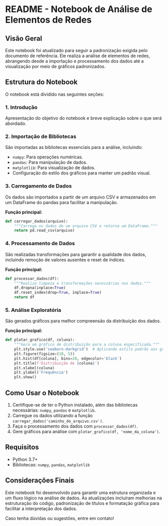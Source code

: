 # README - Notebook de Análise de Elementos de Redes

## Visão Geral
Este notebook foi atualizado para seguir a padronização exigida pelo documento de referência. Ele realiza a análise de elementos de redes, abrangendo desde a importação e processamento dos dados até a visualização por meio de gráficos padronizados.

## Estrutura do Notebook
O notebook está dividido nas seguintes seções:

### 1. Introdução
Apresentação do objetivo do notebook e breve explicação sobre o que será abordado.

### 2. Importação de Bibliotecas
São importadas as bibliotecas essenciais para a análise, incluindo:
- `numpy`: Para operações numéricas.
- `pandas`: Para manipulação de dados.
- `matplotlib`: Para visualização de dados.
- Configuração do estilo dos gráficos para manter um padrão visual.

### 3. Carregamento de Dados
Os dados são importados a partir de um arquivo CSV e armazenados em um DataFrame do pandas para facilitar a manipulação.

**Função principal:**
```python
def carregar_dados(arquivo):
    """Carrega os dados de um arquivo CSV e retorna um DataFrame."""
    return pd.read_csv(arquivo)
```

### 4. Processamento de Dados
São realizadas transformações para garantir a qualidade dos dados, incluindo remoção de valores ausentes e reset de índices.

**Função principal:**
```python
def processar_dados(df):
    """Realiza limpeza e transformações necessárias nos dados."""
    df.dropna(inplace=True)
    df.reset_index(drop=True, inplace=True)
    return df
```

### 5. Análise Exploratória
São gerados gráficos para melhor compreensão da distribuição dos dados.

**Função principal:**
```python
def plotar_grafico(df, coluna):
    """Gera um gráfico de distribuição para a coluna especificada."""
    plt.style.use('seaborn-darkgrid')  # Aplicando estilo padrão aos gráficos
    plt.figure(figsize=(10, 5))
    plt.hist(df[coluna], bins=20, edgecolor='black')
    plt.title(f'Distribuição de {coluna}')
    plt.xlabel(coluna)
    plt.ylabel('Frequência')
    plt.show()
```

## Como Usar o Notebook
1. Certifique-se de ter o Python instalado, além das bibliotecas necessárias: `numpy`, `pandas` e `matplotlib`.
2. Carregue os dados utilizando a função `carregar_dados('caminho_do_arquivo.csv')`.
3. Faça o processamento dos dados com `processar_dados(df)`.
4. Gere gráficos para análise com `plotar_grafico(df, 'nome_da_coluna')`.

## Requisitos
- Python 3.7+
- Bibliotecas: `numpy`, `pandas`, `matplotlib`

## Considerações Finais
Este notebook foi desenvolvido para garantir uma estrutura organizada e um fluxo lógico na análise de dados. As atualizações incluíram melhorias na estruturação do código, padronização de títulos e formatação gráfica para facilitar a interpretação dos dados.

Caso tenha dúvidas ou sugestões, entre em contato!

